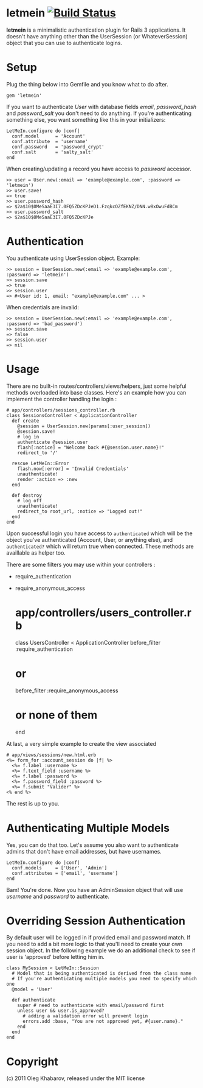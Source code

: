 # letmein [![Build Status](http://travis-ci.org/GBH/letmein.png)](http://travis-ci.org/GBH/letmein)

**letmein** is a minimalistic authentication plugin for Rails 3 applications. It doesn't have anything other than the UserSession (or WhateverSession) object that you can use to authenticate logins.

Setup
=====

Plug the thing below into Gemfile and you know what to do after.

    gem 'letmein'

If you want to authenticate *User* with database fields *email*, *password_hash* and *password_salt* you don't need to do anything. If you're authenticating something else, you want something like this in your initializers:
    
    LetMeIn.configure do |conf|
      conf.model      = 'Account'
      conf.attribute  = 'username'
      conf.password   = 'password_crypt'
      conf.salt       = 'salty_salt'
    end
    
When creating/updating a record you have access to *password* accessor.
    
    >> user = User.new(:email => 'example@example.com', :password => 'letmein')
    >> user.save!
    => true
    >> user.password_hash 
    => $2a$10$0MeSaaE3I7.0FQ5ZDcKPJeD1.FzqkcOZfEKNZ/DNN.w8xOwuFdBCm
    >> user.password_salt
    => $2a$10$0MeSaaE3I7.0FQ5ZDcKPJe
    
Authentication
==============

You authenticate using UserSession object. Example:
    
    >> session = UserSession.new(:email => 'example@example.com', :password => 'letmein')
    >> session.save
    => true
    >> session.user
    => #<User id: 1, email: "example@example.com" ... >
    
When credentials are invalid:
    
    >> session = UserSession.new(:email => 'example@example.com', :password => 'bad_password')
    >> session.save
    => false
    >> session.user
    => nil
    
Usage
=====

There are no built-in routes/controllers/views/helpers, just some helpful methods overloaded into base classes.
Here's an example how you can implement the controller handling the login :

    # app/controllers/sessions_controller.rb
    class SessionsController < ApplicationController
      def create
        @session = UserSession.new(params[:user_session])
        @session.save!
        # log in
        authenticate @session.user
        flash[:notice] = "Welcome back #{@session.user.name}!"
        redirect_to '/'
        
      rescue LetMeIn::Error
        flash.now[:error] = 'Invalid Credentials'
        unauthenticate!
        render :action => :new
      end

      def destroy
        # log off
        unauthenticate!
        redirect_to root_url, :notice => "Logged out!"
      end
    end
    
Upon successful login you have access to `authenticated` which will be the object you've authenticated (Account, User, or anything else), and `authenticated?` which will return true when connected.
These methods are availlable as helper too.

There are some filters you may use within your controllers :
  * require_authentication
  * require_anonymous_access

    # app/controllers/users_controller.rb
    class UsersController < ApplicationController
      before_filter :require_authentication
      # or
      before_filter :require_anonymous_access
      # or none of them
    end

At last, a very simple example to create the view associated

    # app/views/sessions/new.html.erb
    <%= form_for :account_session do |f| %>
      <%= f.label :username %>
      <%= f.text_field :username %>
      <%= f.label :password %>
      <%= f.password_field :password %>
      <%= f.submit "Valider" %>
    <% end %>

The rest is up to you.

Authenticating Multiple Models
==============================
Yes, you can do that too. Let's assume you also want to authenticate admins that don't have email addresses, but have usernames.

    LetMeIn.configure do |conf|
      conf.models     = ['User', 'Admin']
      conf.attributes = ['email', 'username']
    end
    
Bam! You're done. Now you have an AdminSession object that will use *username* and *password* to authenticate.

Overriding Session Authentication
=================================
By default user will be logged in if provided email and password match. If you need to add a bit more logic to that you'll need to create your own session object. In the following example we do an additional check to see if user is 'approved' before letting him in.

    class MySession < LetMeIn::Session
      # Model that is being authenticated is derived from the class name
      # If you're authenticating multiple models you need to specify which one
      @model = 'User'
      
      def authenticate
        super # need to authenticate with email/password first
        unless user && user.is_approved?
          # adding a validation error will prevent login
          errors.add :base, "You are not approved yet, #{user.name}."
        end
      end
    end

Copyright
=========
(c) 2011 Oleg Khabarov, released under the MIT license
